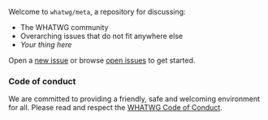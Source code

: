 Welcome to `whatwg/meta`, a repository for discussing:

* The WHATWG community
* Overarching issues that do not fit anywhere else
* _Your thing here_

Open a [new issue](https://github.com/whatwg/meta/issues/new) or browse
[open issues](https://github.com/whatwg/meta/issues) to get started.

### Code of conduct

We are committed to providing a friendly, safe and welcoming environment for all. Please read and
respect the [WHATWG Code of Conduct](https://wiki.whatwg.org/wiki/Code_of_Conduct).
